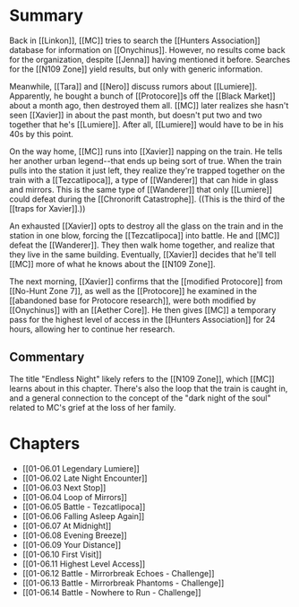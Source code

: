# Summary
Back in [[Linkon]], [[MC]] tries to search the [[Hunters Association]] database for information on [[Onychinus]]. However, no results come back for the organization, despite [[Jenna]] having mentioned it before. Searches for the [[N109 Zone]] yield results, but only with generic information.

Meanwhile, [[Tara]] and [[Nero]] discuss rumors about [[Lumiere]]. Apparently, he bought a bunch of [[Protocore]]s off the [[Black Market]] about a month ago, then destroyed them all. [[MC]] later realizes she hasn't seen [[Xavier]] in about the past month, but doesn't put two and two together that he's [[Lumiere]]. After all, [[Lumiere]] would have to be in his 40s by this point.

On the way home, [[MC]] runs into [[Xavier]] napping on the train. He tells her another urban legend--that ends up being sort of true. When the train pulls into the station it just left, they realize they're trapped together on the train with a [[Tezcatlipoca]], a type of [[Wanderer]] that can hide in glass and mirrors. This is the same type of [[Wanderer]] that only [[Lumiere]] could defeat during the [[Chronorift Catastrophe]]. ((This is the third of the [[traps for Xavier]].))

An exhausted [[Xavier]] opts to destroy all the glass on the train and in the station in one blow, forcing the [[Tezcatlipoca]] into battle. He and [[MC]] defeat the [[Wanderer]]. They then walk home together, and realize that they live in the same building. Eventually, [[Xavier]] decides that he'll tell [[MC]] more of what he knows about the [[N109 Zone]].

The next morning, [[Xavier]] confirms that the [[modified Protocore]] from [[No-Hunt Zone 7]], as well as the [[Protocore]] he examined in the [[abandoned base for Protocore research]], were both modified by [[Onychinus]] with an [[Aether Core]]. He then gives [[MC]] a temporary pass for the highest level of access in the [[Hunters Association]] for 24 hours, allowing her to continue her research.

## Commentary
The title "Endless Night" likely refers to the [[N109 Zone]], which [[MC]] learns about in this chapter. There's also the loop that the train is caught in, and a general connection to the concept of the "dark night of the soul" related to MC's grief at the loss of her family.

# Chapters
* [[01-06.01 Legendary Lumiere]]
* [[01-06.02 Late Night Encounter]]
* [[01-06.03 Next Stop]]
* [[01-06.04 Loop of Mirrors]]
* [[01-06.05 Battle - Tezcatlipoca]]
* [[01-06.06 Falling Asleep Again]]
* [[01-06.07 At Midnight]]
* [[01-06.08 Evening Breeze]]
* [[01-06.09 Your Distance]]
* [[01-06.10 First Visit]]
* [[01-06.11 Highest Level Access]]
* [[01-06.12 Battle - Mirrorbreak Echoes - Challenge]]
* [[01-06.13 Battle - Mirrorbreak Phantoms - Challenge]]
* [[01-06.14 Battle - Nowhere to Run - Challenge]]
